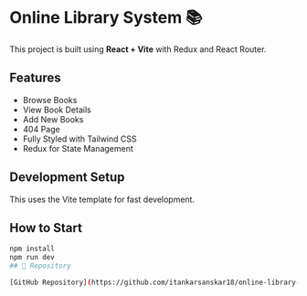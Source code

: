 # Online Library System 📚

This project is built using **React + Vite** with Redux and React Router.

## Features

- Browse Books
- View Book Details
- Add New Books
- 404 Page
- Fully Styled with Tailwind CSS
- Redux for State Management

## Development Setup

This uses the Vite template for fast development.

## How to Start

```bash
npm install
npm run dev
## 🔗 Repository

[GitHub Repository](https://github.com/itankarsanskar18/online-library-system)
